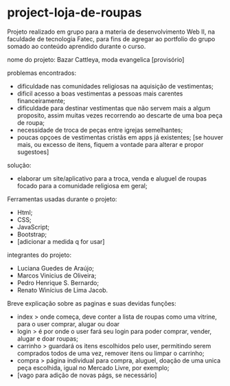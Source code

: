 # project-loja-de-roupas
Projeto realizado em grupo para a materia de desenvolvimento Web II, na faculdade de tecnologia Fatec, para fins de agregar ao portfolio do grupo somado ao conteúdo aprendido durante o curso.

nome do projeto: Bazar Cattleya, moda evangelica [provisório]

problemas encontrados: 
- dificuldade nas comunidades religiosas na aquisição de vestimentas; 
- dificil acesso a boas vestimentas a pessoas mais carentes financeiramente;
- dificuldade para destinar vestimentas que não servem mais a algum proposito, assim muitas vezes recorrendo ao descarte de uma boa peça de roupa;
- necessidade de troca de peças entre igrejas semelhantes;
- poucas opçoes de vestimentas cristãs em apps já existentes;
[se houver mais, ou excesso de itens, fiquem a vontade para alterar e propor sugestoes]

solução: 
- elaborar um site/aplicativo para a troca, venda e aluguel de roupas focado para a comunidade religiosa em geral;

Ferramentas usadas durante o projeto:
- Html;
- CSS;
- JavaScript;
- Bootstrap;
- [adicionar a medida q for usar]

integrantes do projeto: 
- Luciana Guedes de Araújo;
- Marcos Vinicius de Oliveira;
- Pedro Henrique S. Bernardo;
- Renato Winícius de Lima Jacob.

Breve explicação sobre as paginas e suas devidas funções:
- index > onde começa, deve conter a lista de roupas como uma vitrine, para o user comprar, alugar ou doar
- login > é por onde o user fará seu login para poder comprar, vender, alugar e doar roupas;
- carrinho > guardará os itens escolhidos pelo user, permitindo serem comprados todos de uma vez, remover itens ou limpar o carrinho;
- compra > página individual para compra, aluguel, doação de uma unica peça escolhida, igual no Mercado Livre, por exemplo;
- [vago para adição de novas págs, se necessário]